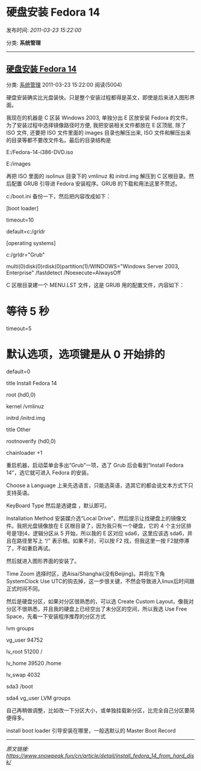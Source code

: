 # 硬盘安装 Fedora 14

发布时间: *2011-03-23 15:22:00*

分类: __系统管理__

---------

## [硬盘安装 Fedora 14](/cn/article/detail/install_fedora_14_from_hard_disk/)

分类: [系统管理](/cn/article/category/system_operation/) 2011-03-23 15:22:00 阅读(5004)

硬盘安装确实比光盘装快。只是整个安装过程都得是英文，即使是后来进入图形界面。

我现在的机器是 C 区装 Windows 2003, 单独分出 E 区放安装 Fedora 的文件。为了安装过程中选择镜像路径时方便, 我把安装相关文件都放在 E 区顶层, 除了 ISO 文件, 还要把 ISO 文件里面的 images 目录也解压出来, ISO 文件和解压出来的目录等都不要改文件名。最后的目录结构是

E:/Fedora-14-i386-DVD.iso

E:/images

再把 ISO 里面的 isolinux 目录下的 vmlinuz 和 initrd.img 解压到 C 区根目录。然后配置 GRUB 引导进 Fedora 安装程序。GRUB 的下载和用法这里不赘述。

c:/boot.ini 备份一下，然后把内容改成如下：

[boot loader]

timeout=10

default=c:/grldr

[operating systems]

c:/grldr="Grub"

multi(0)disk(0)rdisk(0)partition(1)/WINDOWS="Windows Server 2003, Enterprise" /fastdetect /Noexecute=AlwaysOff

C 区根目录建一个 MENU.LST 文件，这是 GRUB 用的配置文件，内容如下：

# 等待 5 秒

timeout=5

# 默认选项，选项键是从 0 开始排的

default=0

title Install Fedora 14

root (hd0,0)

kernel /vmlinuz

initrd /initrd.img

title Other

rootnoverify (hd0,0)

chainloader +1

重启机器，启动菜单会多出“Grub”一项，选了 Grub 后会看到“Install Fedora 14”，选它就可进入 Fedora 的安装。

Choose a Language 上来先选语言，只能选英语，选其它的都会说文本方式下只支持英语。

KeyBoard Type 然后是选键盘 ，默认即可。

Installation Method 安装媒介选“Local Drive”，然后提示让找硬盘上的镜像文件。我把光盘镜像放在 E 区根目录了，因为我只有一个硬盘，它的 4 个主分区排号是1到4，逻辑分区从 5 开始，所以我的 E 区对应 sda6，这里应该选 sda6，并且在路径里写上 “/” 表示根。如果不对，可以按 F2 找，但我这里一按 F2就停滞了，不如重启再试。

然后就进入图形界面的安装了。

Time Zoom 选择时区，选Aisa/Shanghai(没有Beijing)。并将左下角SystemClock Use UTC的钩去掉，这一步很关键，不然会导致进入linux后时间跟正式时间不同。

然后是硬盘分区，如果对分区很熟悉的，可以选 Create Custom Layout，像我对分区不很熟悉，并且我的硬盘上已经空出了未分区的空间，所以我选 Use Free Space，先看一下安装程序推荐的分区方式

lvm groups

vg_user 94752

lv_root 51200 /

lv_home 39520 /home

lv_swap 4032

sda3 /boot

sda4 vg_user LVM groups

自己再稍做调整，比如改一下分区大小，或单独挂载新分区，比完全自己分区要简便得多。

install boot loader 引导安装在哪里，一般选默认的 Master Boot Record


---
*原文链接: https://www.snowpeak.fun/cn/article/detail/install_fedora_14_from_hard_disk/*
